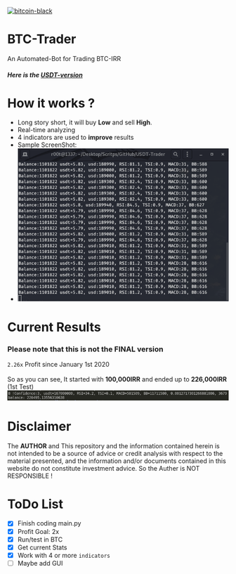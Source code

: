[![bitcoin-black](https://github.com/Ximi1970/Donate/blob/master/bitcoin-donate-black.png)](https://www.blockchain.com/btc/address/1LQKZHNSzBZeEc7tkdz3McpQkJDsreaHLN)
# BTC-Trader
An Automated-Bot for Trading BTC-IRR
##### Here is the [USDT-version](../../tree/8a3710a16ada218aeb913ec9d61538ca65190a5e)
# How it works ?
- Long story short, it will buy **Low** and sell **High**.
- Real-time analyzing
- 4 indicators are used to **improve** results
- Sample ScreenShot:
- <img src="imgs/run.png">
# Current Results
### Please note that this is not the FINAL version
`2.26x` Profit since January 1st 2020
<br>
<br>
So as you can see, It started with **100,000IRR** and ended up to **226,000IRR** (1st Test)
<img src="imgs/test5.png">
# Disclaimer
The **AUTHOR** and This repository and the information contained herein is not intended to be a source of advice or credit analysis with respect to the material presented, and the information and/or documents contained in this website do not constitute investment advice. So the Auther is NOT RESPONSIBLE !
# ToDo List
- [X] Finish coding main.py
- [X] Profit Goal: 2x
- [X] Run/test in BTC
- [X] Get current Stats
- [X] Work with 4 or more `indicators`
- [ ] Maybe add GUI

